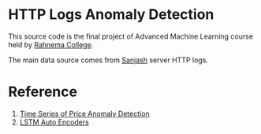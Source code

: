# HTTP Logs Anomaly Detection

This source code is the final project of Advanced Machine Learning course held by
[Rahnema College](https://rahnemacollege.com/courses/machine_learning_advanced).

The main data source comes from [Sanjash](https://sanjagh.pro/) server HTTP logs.

# Reference
1. [Time Series of Price Anomaly Detection](https://towardsdatascience.com/time-series-of-price-anomaly-detection-with-lstm-11a12ba4f6d9)
2. [LSTM Auto Encoders](https://machinelearningmastery.com/lstm-autoencoders/)
